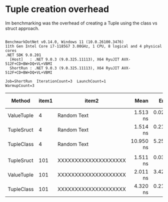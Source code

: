 # Tuple creation overhead

Im benchmarking was the overhead of creating a Tuple using the class vs struct approach.

```

BenchmarkDotNet v0.14.0, Windows 11 (10.0.26100.3476)
11th Gen Intel Core i7-1185G7 3.00GHz, 1 CPU, 8 logical and 4 physical cores
.NET SDK 9.0.201
  [Host]   : .NET 9.0.3 (9.0.325.11113), X64 RyuJIT AVX-512F+CD+BW+DQ+VL+VBMI
  ShortRun : .NET 9.0.3 (9.0.325.11113), X64 RyuJIT AVX-512F+CD+BW+DQ+VL+VBMI

Job=ShortRun  IterationCount=3  LaunchCount=1  
WarmupCount=3  

```
| Method     | item1 | item2                | Mean      | Error     | StdDev    | StdErr    | Min       | Max       | Op/s          | Ratio | Gen0   | Allocated | Alloc Ratio |
|----------- |------ |--------------------- |----------:|----------:|----------:|----------:|----------:|----------:|--------------:|------:|-------:|----------:|------------:|
| ValueTuple | 4     | Random Text          |  1.513 ns | 0.0263 ns | 0.0014 ns | 0.0008 ns |  1.511 ns |  1.514 ns | 661,110,227.9 |  1.00 |      - |         - |          NA |
| TupleSruct | 4     | Random Text          |  1.514 ns | 0.2146 ns | 0.0118 ns | 0.0068 ns |  1.507 ns |  1.528 ns | 660,329,018.9 |  1.00 |      - |         - |          NA |
| TupleClass | 4     | Random Text          | 10.950 ns | 5.2539 ns | 0.2880 ns | 0.1663 ns | 10.617 ns | 11.120 ns |  91,325,687.4 |  7.23 | 0.0051 |      32 B |          NA |
|            |       |                      |           |           |           |           |           |           |               |       |        |           |             |
| TupleSruct | 101   | XXXXXXXXXXXXXXXXXXXX |  1.511 ns | 0.0337 ns | 0.0018 ns | 0.0011 ns |  1.508 ns |  1.512 ns | 661,998,735.4 |  1.00 |      - |         - |          NA |
| ValueTuple | 101   | XXXXXXXXXXXXXXXXXXXX |  2.011 ns | 3.4252 ns | 0.1877 ns | 0.1084 ns |  1.882 ns |  2.227 ns | 497,175,155.0 |  1.33 |      - |         - |          NA |
| TupleClass | 101   | XXXXXXXXXXXXXXXXXXXX |  4.320 ns | 0.2166 ns | 0.0119 ns | 0.0069 ns |  4.310 ns |  4.333 ns | 231,455,608.3 |  2.86 | 0.0051 |      32 B |          NA |

